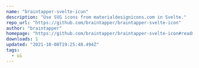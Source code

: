 ```yaml
---
name: "braintapper-svelte-icon"
description: "Use SVG icons from materialdesignicons.com in Svelte."
repo_url: "https://github.com/braintapper/braintapper-svelte-icon"
author: "braintapper"
homepage: "https://github.com/braintapper/braintapper-svelte-icon#readme"
downloads: 1
updated: "2021-10-08T19:25:48.494Z"
tags: 
  - ui
---
```

